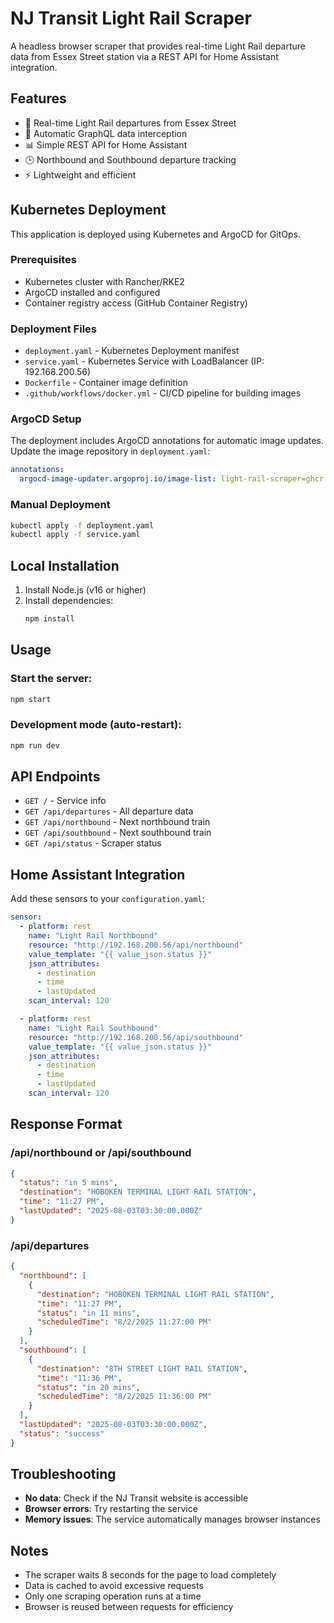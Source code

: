 # NJ Transit Light Rail Scraper

A headless browser scraper that provides real-time Light Rail departure data from Essex Street station via a REST API for Home Assistant integration.

## Features

- 🚋 Real-time Light Rail departures from Essex Street
- 🔄 Automatic GraphQL data interception 
- 📊 Simple REST API for Home Assistant
- 🕒 Northbound and Southbound departure tracking
- ⚡ Lightweight and efficient

## Kubernetes Deployment

This application is deployed using Kubernetes and ArgoCD for GitOps.

### Prerequisites

- Kubernetes cluster with Rancher/RKE2
- ArgoCD installed and configured
- Container registry access (GitHub Container Registry)

### Deployment Files

- `deployment.yaml` - Kubernetes Deployment manifest
- `service.yaml` - Kubernetes Service with LoadBalancer (IP: 192.168.200.56)
- `Dockerfile` - Container image definition
- `.github/workflows/docker.yml` - CI/CD pipeline for building images

### ArgoCD Setup

The deployment includes ArgoCD annotations for automatic image updates. Update the image repository in `deployment.yaml`:

```yaml
annotations:
  argocd-image-updater.argoproj.io/image-list: light-rail-scraper=ghcr.io/your-username/light-rail-scraper
```

### Manual Deployment

```bash
kubectl apply -f deployment.yaml
kubectl apply -f service.yaml
```

## Local Installation

1. Install Node.js (v16 or higher)
2. Install dependencies:
   ```bash
   npm install
   ```

## Usage

### Start the server:
```bash
npm start
```

### Development mode (auto-restart):
```bash
npm run dev
```

## API Endpoints

- `GET /` - Service info
- `GET /api/departures` - All departure data
- `GET /api/northbound` - Next northbound train
- `GET /api/southbound` - Next southbound train
- `GET /api/status` - Scraper status

## Home Assistant Integration

Add these sensors to your `configuration.yaml`:

```yaml
sensor:
  - platform: rest
    name: "Light Rail Northbound"
    resource: "http://192.168.200.56/api/northbound"
    value_template: "{{ value_json.status }}"
    json_attributes:
      - destination
      - time
      - lastUpdated
    scan_interval: 120

  - platform: rest
    name: "Light Rail Southbound"
    resource: "http://192.168.200.56/api/southbound"
    value_template: "{{ value_json.status }}"
    json_attributes:
      - destination
      - time
      - lastUpdated
    scan_interval: 120
```

## Response Format

### /api/northbound or /api/southbound
```json
{
  "status": "in 5 mins",
  "destination": "HOBOKEN TERMINAL LIGHT RAIL STATION",
  "time": "11:27 PM",
  "lastUpdated": "2025-08-03T03:30:00.000Z"
}
```

### /api/departures
```json
{
  "northbound": [
    {
      "destination": "HOBOKEN TERMINAL LIGHT RAIL STATION",
      "time": "11:27 PM",
      "status": "in 11 mins",
      "scheduledTime": "8/2/2025 11:27:00 PM"
    }
  ],
  "southbound": [
    {
      "destination": "8TH STREET LIGHT RAIL STATION",
      "time": "11:36 PM", 
      "status": "in 20 mins",
      "scheduledTime": "8/2/2025 11:36:00 PM"
    }
  ],
  "lastUpdated": "2025-08-03T03:30:00.000Z",
  "status": "success"
}
```

## Troubleshooting

- **No data**: Check if the NJ Transit website is accessible
- **Browser errors**: Try restarting the service
- **Memory issues**: The service automatically manages browser instances

## Notes

- The scraper waits 8 seconds for the page to load completely
- Data is cached to avoid excessive requests
- Only one scraping operation runs at a time
- Browser is reused between requests for efficiency